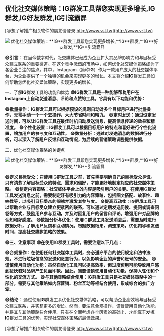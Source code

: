 ## **优化社交媒体策略：**IG**群发工具帮您实现更多增长,**IG**群发,**IG**好友群发,**IG**引流霸屏**

[😍想了解推广相关软件的朋友请登录 http://www.vst.tw](http://www.vst.tw)

 <center><img src="https://vst.tw/MP4/tuiguang/png/8.png" alt="优化社交媒体策略：**IG**群发工具帮您实现更多增长,**IG**群发,**IG**好友群发,**IG**引流霸屏"></center>

**😄引言：**
在当今数字时代，社交媒体已经成为企业扩大其品牌影响力和与目标受众建立联系的重要渠道。在这个竞争激烈的市场中，如何优化社交媒体策略成为了各企业关注的焦点。其中，Instagram（简称**IG**）作为一款用户庞大的社交媒体平台，为企业提供了一个独特的机会来实现更多的增长。本文将介绍**IG**群发工具如何帮助您优化社交媒体策略，实现更多的增长。

一、了解**IG**群发工具的功能和优势
**😄**IG**群发工具是一种能够帮助用户在Instagram上自动发送消息、评论和点赞的工具。它具有以下功能和优势：**

**😄批量操作：**IG**群发工具可以根据预设的规则自动对多个目标用户进行批量操作，无需手动一个一个去操作，大大节省时间和精力。**
**😄定时发送：通过设定发送时间，可以让**IG**群发工具在最佳时机自动发送消息，提高信息传递的效果和精准度。**
**😄个性化设置：**IG**群发工具可以根据目标用户的特点和喜好进行个性化设置，增加用户的参与度和互动性。**
**😄数据分析：通过对发送消息的数据进行分析，可以深入了解用户反馈和互动情况，为后续的营销策略调整提供依据。**

二、优化社交媒体策略的关键点

 <center><img src="https://vst.tw/MP4/tuiguang/png/8.png" alt="优化社交媒体策略：**IG**群发工具帮您实现更多增长,**IG**群发,**IG**好友群发,**IG**引流霸屏"></center>

**😄定义目标受众：在使用**IG**群发工具之前，首先需要明确自己的目标受众是谁。只有清楚了解目标受众的特点、需求和偏好，才能更好地制定相应的社交媒体策略。**
**😄制定内容策略：社交媒体平台上的内容是吸引用户的关键。在使用**IG**群发工具发送消息之前，需要制定好有吸引力的内容策略，包括图文搭配、故事性、趣味性等，以吸引目标受众的眼球并激发其参与度。**
**😄提高互动性：**IG**群发工具可以帮助企业与目标受众建立更紧密的联系。可以通过定期发送问候、提问或调查问卷等方式，鼓励用户参与互动，并及时回复用户的留言和评论，增强用户对品牌的认知和好感度。**
**😄数据分析与优化：使用**IG**群发工具发送消息后，需要及时进行数据分析，了解用户反馈和互动情况。根据数据结果，调整策略，优化内容和发送时间，提高社交媒体策略的效果。**

**😄三、注意事项**
**😄在使用**IG**群发工具时，需要注意以下几点：**

**😄合规操作：在使用任何社交媒体工具时，务必遵守平台的使用规定和法律法规，不进行垃圾信息的发送和恶意行为，以免影响企业的声誉和账号的安全。**
**😄谨慎使用自动化功能：虽然自动化工具可以提高效率，但过度使用可能导致用户感到疲厌和对品牌产生负面印象。因此，需要谨慎使用自动化功能，保持人性化和个性化的交流方式。**
**😄与其他策略结合使用：**IG**群发工具只是社交媒体策略中的一部分，需要与其他策略如内容营销、粉丝互动等相结合使用，形成综合的推广方案。**

**😄结论：**
通过使用**IG**群发工具优化社交媒体策略，可以帮助企业高效地与目标受众建立联系，并实现更多的增长。然而，要注意合规操作、谨慎使用自动化功能，并将其与其他策略结合使用。只有在全面考虑各个因素的基础上，才能真正发挥**IG**群发工具的优势，实现社交媒体策略的最佳效果。

[😍想了解推广相关软件的朋友请登录 http://www.vst.tw](http://www.vst.tw)



